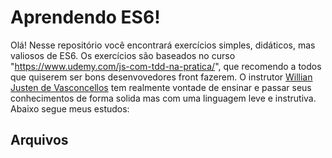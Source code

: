 # Aprendendo ES6!

Olá! Nesse repositório você encontrará exercícios simples, didáticos, mas valiosos de ES6. 
Os exercícios são baseados no curso "https://www.udemy.com/js-com-tdd-na-pratica/", que recomendo a todos que quiserem ser bons desenvovedores front fazerem. O instrutor [Willian Justen de Vasconcellos](https://www.udemy.com/js-com-tdd-na-pratica/#instructor-1) tem realmente vontade de ensinar e passar seus conhecimentos de forma solida mas com uma linguagem leve e instrutiva.
Abaixo segue meus estudos:

## Arquivos
